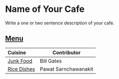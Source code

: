 # Name of Your Cafe

Write a one or two sentence description of your cafe.

## [Menu](menu.md)

| Cuisine                                   | Contributor                  |
|:------------------------------------------|------------------------------|
| [Junk Food](menu.md#junk-food)            | Bill Gates                   |
| [Rice Dishes](menu.md#rice-dishes)        | Pawat Sarnchawanakit         |
